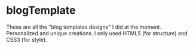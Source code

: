 # blogTemplate
These are all the "blog templates designs" I did at the moment. Personalized and unique creations. I only used HTML5 (for structure) and CSS3 (for style).
